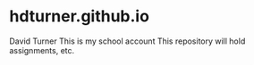 # hdturner.github.io
David Turner
This is my school account
This repository will hold assignments, etc.